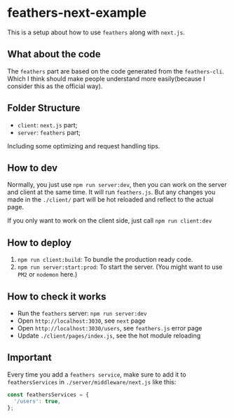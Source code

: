 # feathers-next-example

This is a setup about how to use `feathers` along with `next.js`.

## What about the code

The `feathers` part are based on the code generated from the `feathers-cli`. Which I think should make people understand more easily(because I consider this as the official way).

## Folder Structure

- `client`: `next.js` part;
- `server`: `feathers` part;

Including some optimizing and request handling tips.

## How to dev

Normally, you just use `npm run server:dev`, then you can work on the server and client at the same time. It will run `feathers.js`. But any changes you made in the `./client/` part will be hot reloaded and reflect to the actual page.

If you only want to work on the client side, just call `npm run client:dev`

## How to deploy

1. `npm run client:build`: To bundle the production ready code.
2. `npm run server:start:prod`: To start the server. (You might want to use `PM2` or `nodemon` here.)

## How to check it works

- Run the `feathers` server: `npm run server:dev`
- Open `http://localhost:3030`, see `next` page
- Open `http://localhost:3030/users`, see `feathers.js` error page
- Update `./client/pages/index.js`, see the hot module reloading

## Important

Every time you add a `feathers service`, make sure to add it to `feathersServices` in `./server/middleware/next.js` like this:

```javascript
const feathersServices = {
  '/users': true,
};
```
